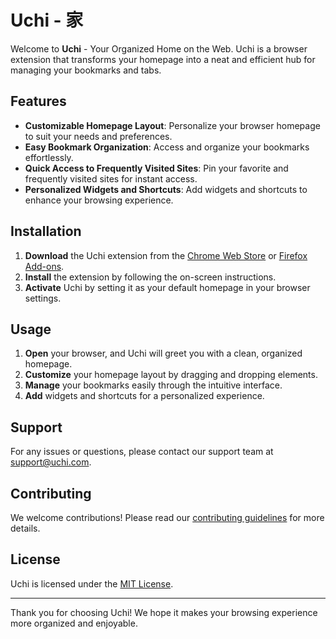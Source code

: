 # Uchi - 家

Welcome to **Uchi** - Your Organized Home on the Web. Uchi is a browser extension that transforms your homepage into a neat and efficient hub for managing your bookmarks and tabs.

## Features

- **Customizable Homepage Layout**: Personalize your browser homepage to suit your needs and preferences.
- **Easy Bookmark Organization**: Access and organize your bookmarks effortlessly.
- **Quick Access to Frequently Visited Sites**: Pin your favorite and frequently visited sites for instant access.
- **Personalized Widgets and Shortcuts**: Add widgets and shortcuts to enhance your browsing experience.

## Installation

1. **Download** the Uchi extension from the [Chrome Web Store](#) or [Firefox Add-ons](#).
2. **Install** the extension by following the on-screen instructions.
3. **Activate** Uchi by setting it as your default homepage in your browser settings.

## Usage

1. **Open** your browser, and Uchi will greet you with a clean, organized homepage.
2. **Customize** your homepage layout by dragging and dropping elements.
3. **Manage** your bookmarks easily through the intuitive interface.
4. **Add** widgets and shortcuts for a personalized experience.

## Support

For any issues or questions, please contact our support team at [support@uchi.com](mailto:support@uchi.com).

## Contributing

We welcome contributions! Please read our [contributing guidelines](#) for more details.

## License

Uchi is licensed under the [MIT License](LICENSE).

---

Thank you for choosing Uchi! We hope it makes your browsing experience more organized and enjoyable.
